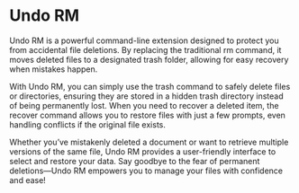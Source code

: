 # Undo RM

Undo RM is a powerful command-line extension designed to protect you from accidental file deletions. By replacing the traditional rm command, it moves deleted files to a designated trash folder, allowing for easy recovery when mistakes happen.

With Undo RM, you can simply use the trash command to safely delete files or directories, ensuring they are stored in a hidden trash directory instead of being permanently lost. When you need to recover a deleted item, the recover command allows you to restore files with just a few prompts, even handling conflicts if the original file exists.

Whether you’ve mistakenly deleted a document or want to retrieve multiple versions of the same file, Undo RM provides a user-friendly interface to select and restore your data. Say goodbye to the fear of permanent deletions—Undo RM empowers you to manage your files with confidence and ease!